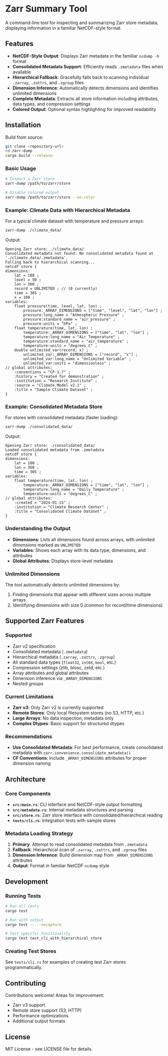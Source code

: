 # Zarr Summary Tool

A command-line tool for inspecting and summarizing Zarr store metadata, displaying information in a familiar NetCDF-style format.

## Features

- **NetCDF-Style Output**: Displays Zarr metadata in the familiar `ncdump -h` format
- **Consolidated Metadata Support**: Efficiently reads `.zmetadata` files when available
- **Hierarchical Fallback**: Gracefully falls back to scanning individual `.zarray`, `.zattrs`, and `.zgroup` files
- **Dimension Inference**: Automatically detects dimensions and identifies unlimited dimensions
- **Complete Metadata**: Extracts all store information including attributes, data types, and compression settings
- **Colored Output**: Optional syntax highlighting for improved readability

## Installation

Build from source:

```bash
git clone <repository-url>
cd zarr-dump
cargo build --release
```

### Basic Usage

```bash
# Inspect a Zarr store
zarr-dump /path/to/zarr/store

# Disable colored output
zarr-dump /path/to/zarr/store --no-color
```

### Example: Climate Data with Hierarchical Metadata

For a typical climate dataset with temperature and pressure arrays:

```bash
zarr-dump ./climate_data/
```

Output:
```
Opening Zarr store: ./climate_data/
Consolidated metadata not found: No consolidated metadata found at './climate_data/.zmetadata'.
Falling back to hierarchical scanning...
netcdf store {
dimensions:
    lat = 180 ;
    level = 50 ;
    lon = 360 ;
    record = UNLIMITED ; // (0 currently)
    time = 365 ;
    x = 100 ;
variables:
    float pressure(time, level, lat, lon) ;
        pressure:_ARRAY_DIMENSIONS = ["time", "level", "lat", "lon"] ;
        pressure:long_name = "Atmospheric Pressure" ;
        pressure:standard_name = "air_pressure" ;
        pressure:units = "hPa" ;
    float temperature(time, lat, lon) ;
        temperature:_ARRAY_DIMENSIONS = ["time", "lat", "lon"] ;
        temperature:long_name = "Air Temperature" ;
        temperature:standard_name = "air_temperature" ;
        temperature:units = "degrees_C" ;
    double unlimited_var(record, x) ;
        unlimited_var:_ARRAY_DIMENSIONS = ["record", "x"] ;
        unlimited_var:long_name = "Unlimited Variable" ;
        unlimited_var:units = "dimensionless" ;
// global attributes:
    :conventions = "CF-1.7" ;
    :history = "Created for demonstration" ;
    :institution = "Research Institute" ;
    :source = "Climate Model v2.1" ;
    :title = "Sample Climate Dataset" ;
}
```

### Example: Consolidated Metadata Store

For stores with consolidated metadata (faster loading):

```bash
zarr-dump ./consolidated_data/
```

Output:
```
Opening Zarr store: ./consolidated_data/
Loaded consolidated metadata from .zmetadata
netcdf store {
dimensions:
    lat = 180 ;
    lon = 360 ;
    time = 365 ;
variables:
    float temperature(time, lat, lon) ;
        temperature:_ARRAY_DIMENSIONS = ["time", "lat", "lon"] ;
        temperature:long_name = "Daily Temperature" ;
        temperature:units = "degrees_C" ;
// global attributes:
    :created = "2024-01-15" ;
    :institution = "Climate Research Center" ;
    :title = "Consolidated Climate Dataset" ;
}
```

### Understanding the Output

- **Dimensions**: Lists all dimensions found across arrays, with unlimited dimensions marked as `UNLIMITED`
- **Variables**: Shows each array with its data type, dimensions, and attributes
- **Global Attributes**: Displays store-level metadata

### Unlimited Dimensions

The tool automatically detects unlimited dimensions by:

1. Finding dimensions that appear with different sizes across multiple arrays
2. Identifying dimensions with size 0 (common for record/time dimensions)

## Supported Zarr Features

### Supported

- Zarr v2 specification
- Consolidated metadata (`.zmetadata`)
- Hierarchical metadata (`.zarray`, `.zattrs`, `.zgroup`)
- All standard data types (`float32`, `int64`, `bool`, etc.)
- Compression settings (zlib, blosc, zstd, etc.)
- Array attributes and global attributes
- Dimension inference via `_ARRAY_DIMENSIONS`
- Nested groups

### Current Limitations

- **Zarr v3**: Only Zarr v2 is currently supported
- **Remote Stores**: Only local filesystem stores (no S3, HTTP, etc.)
- **Large Arrays**: No data inspection, metadata only
- **Complex Dtypes**: Basic support for structured dtypes

### Recommendations

- **Use Consolidated Metadata**: For best performance, create consolidated metadata with `zarr.convenience.consolidate_metadata()`
- **CF Conventions**: Include `_ARRAY_DIMENSIONS` attributes for proper dimension naming

## Architecture

### Core Components

- **`src/main.rs`**: CLI interface and NetCDF-style output formatting
- **`src/metadata.rs`**: Internal metadata structures and parsing
- **`src/store.rs`**: Zarr store interface with consolidated/hierarchical reading
- **`tests/cli.rs`**: Integration tests with sample stores

### Metadata Loading Strategy

1. **Primary**: Attempt to read consolidated metadata from `.zmetadata`
2. **Fallback**: Hierarchical scan of `.zarray`, `.zattrs`, and `.zgroup` files
3. **Dimension Inference**: Build dimension map from `_ARRAY_DIMENSIONS` attributes
4. **Output**: Format in familiar NetCDF `ncdump` style

## Development

### Running Tests

```bash
# Run all tests
cargo test

# Run with output
cargo test -- --nocapture

# Test specific functionality
cargo test test_cli_with_hierarchical_store
```

### Creating Test Stores

See `tests/cli.rs` for examples of creating test Zarr stores programmatically.

## Contributing

Contributions welcome! Areas for improvement:

- Zarr v3 support
- Remote store support (S3, HTTP)
- Performance optimizations
- Additional output formats

## License

MIT License - see LICENSE file for details.
